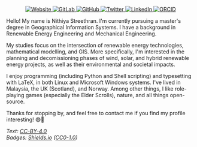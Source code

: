 <p align="center">

  <a href="https://nithiya.gitlab.io">
    <img src="https://img.shields.io/badge/Website-white?style=for-the-badge&labelColor=white" alt="Website">
  </a>

  <a href="https://gitlab.com/nithiya">
    <img src="https://img.shields.io/badge/GitLab-white?style=for-the-badge&logo=gitlab" alt="GitLab">
  </a>

  <a href="https://github.com/nmstreethran">
    <img src="https://img.shields.io/badge/GitHub-white?style=for-the-badge&logo=github&logoColor=black" alt="GitHub">
  </a>

  <a href="https://twitter.com/nmstreethran">
    <img src="https://img.shields.io/badge/Twitter-white?style=for-the-badge&logo=twitter" alt="Twitter">
  </a>

  <a href="https://www.linkedin.com/in/nmstreethran/">
    <img src="https://img.shields.io/badge/LinkedIn-white?style=for-the-badge&logo=linkedin&logoColor=blue" alt="LinkedIn">
  </a>

  <a href="https://orcid.org/0000-0003-0575-5798">
    <img src="https://img.shields.io/badge/ORCID-white?style=for-the-badge&logo=orcid" alt="ORCID">
  </a>

</p>

Hello! My name is Nithiya Streethran. I'm currently pursuing a master's degree in Geographical Information Systems. I have a background in Renewable Energy Engineering and Mechanical Engineering.

My studies focus on the intersection of renewable energy technologies, mathematical modelling, and GIS. More specifically, I'm interested in the planning and decomissioning phases of wind, solar, and hybrid renewable energy projects, as well as their environmental and societal impacts.

I enjoy programming (including Python and Shell scripting) and typesetting with LaTeX, in both Linux and Microsoft Windows systems. I've lived in Malaysia, the UK (Scotland), and Norway. Among other things, I like role-playing games (especially the Elder Scrolls), nature, and all things open-source.

Thanks for stopping by, and feel free to contact me if you find my profile interesting! 😄💚

*Text: [CC-BY-4.0](https://creativecommons.org/licenses/by/4.0/)* \
*Badges: [Shields.io](https://shields.io/) ([CC0-1.0](https://creativecommons.org/publicdomain/zero/1.0/))*
